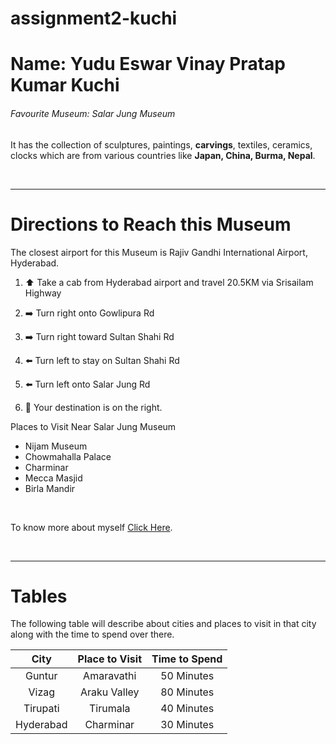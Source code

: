 # assignment2-kuchi

# Name: Yudu Eswar Vinay Pratap Kumar Kuchi

###### Favourite Museum: Salar Jung Museum

It has the collection of sculptures, paintings, **carvings**, textiles, ceramics, clocks which are from 
various countries like **Japan, China, Burma, Nepal**.

<br>

****


# Directions to Reach this Museum


The closest airport for this Museum is Rajiv Gandhi International Airport, Hyderabad.

1. ⬆️ Take a cab from Hyderabad airport and travel 20.5KM via Srisailam Highway

2. ➡️ Turn right onto Gowlipura Rd

3. ➡️ Turn right toward Sultan Shahi Rd

4. ⬅️ Turn left to stay on Sultan Shahi Rd

5. ⬅️ Turn left onto Salar Jung Rd

6. 📍  Your destination is on the right.

Places to Visit Near Salar Jung Museum

- Nijam Museum
- Chowmahalla Palace
- Charminar
- Mecca Masjid
- Birla Mandir

<br>

To know more about myself [Click Here](/AboutMe.md).

<br>

****

# Tables

The following table will describe about cities and places to visit in that city along with the time to spend over there.

|  City      | Place to Visit | Time to Spend |
| :----:     |    :----:      |     :----:    |
| Guntur     | Amaravathi     |  50 Minutes   |
| Vizag      | Araku Valley   |  80 Minutes   |
| Tirupati   | Tirumala       |  40 Minutes   |
| Hyderabad  | Charminar      |  30 Minutes   |
